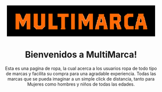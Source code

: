 <p align="center">
    <img src="./public/img/multimarca-logo.png" alt="MultiMarca"  height="100"/>
</p>

<h1 align="center">
    Bienvenidos a MultiMarca!
</h1>


<p align="center">
    Esta es una pagina de ropa, la cual acerca a los usuarios ropa de todo tipo de marcas
    y facilita su compra para una agradable experiencia. Todas las marcas que se pueda imaginar a un simple click de distancia, tanto para Mujeres como hombres y niños de todas las edades.
</p>
